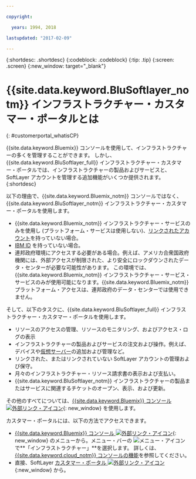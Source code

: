 ```yaml
---

copyright:

  years: 1994, 2018

lastupdated: "2017-02-09"

---
```


{:shortdesc: .shortdesc}
{:codeblock: .codeblock}
{:tip: .tip}
{:screen: .screen}
{:new_window: target="_blank"}


# {{site.data.keyword.BluSoftlayer_notm}} インフラストラクチャー・カスタマー・ポータルとは
{: #customerportal_whatisCP}

{{site.data.keyword.Bluemix}} コンソールを使用して、インフラストラクチャーの多くを管理することができます。  しかし、{{site.data.keyword.BluSoftlayer_full}} インフラストラクチャー・カスタマー・ポータルでは、インフラストラクチャーの製品およびサービスと、SoftLayer アカウントを管理する追加機能がいくつか提供されます。
{:shortdesc}

以下の理由で、{{site.data.keyword.Bluemix_notm}} コンソールではなく、{{site.data.keyword.BluSoftlayer_notm}} インフラストラクチャー・カスタマー・ポータルを使用します。
  * {{site.data.keyword.Bluemix_notm}} インフラストラクチャー・サービスのみを使用し (プラットフォーム・サービスは使用しない)、[リンクされたアカウント](/docs/account/softlayerlink.html#link_user_accounts)を持っていない場合。
  * [IBM ID](/docs/account/softlayerlink.html#switchtoIBMid) を持っていない場合。
  * 連邦政府環境にアクセスする必要がある場合。例えば、アメリカ合衆国政府機関には、外部アクセスが制限された、より安全にロックダウンされたデータ・センターが必要な可能性があります。 この環境では、{{site.data.keyword.Bluemix_notm}} インフラストラクチャー・サービス・サービスのみが使用可能になります。{{site.data.keyword.Bluemix_notm}} プラットフォーム・アクセスは、連邦政府のデータ・センターでは使用できません。

そして、以下のタスクに、{{site.data.keyword.BluSoftlayer_full}} インフラストラクチャー・カスタマー・ポータルを使用します。
  * リソースのアクセスの管理、リソースのモニタリング、およびアクセス・ログの表示
  * インフラストラクチャーの製品およびサービスの注文および操作。例えば、デバイスや[仮想サーバー](/docs/vsi/vsi_index.html#getting-started-with-virtual-servers)の追加および管理など。
  * リンクされた、またはリンクされていない SoftLayer アカウントの管理および保守。
  * 月々のインフラストラクチャー・リソース請求書の表示および支払い。
  * {{site.data.keyword.BluSoftlayer_notm}} インフラストラクチャーの製品またはサービスに関連するチケットのオープン、表示、および更新。

その他のすべてについては、[{{site.data.keyword.Bluemix}} コンソール ![外部リンク・アイコン](../icons/launch-glyph.svg)](https://console.bluemix.net){: new_window} を使用します。

カスタマー・ポータルには、以下の方法でアクセスできます。
* [{{site.data.keyword.Bluemix}} コンソール ![外部リンク・アイコン](../icons/launch-glyph.svg)](https://console.bluemix.net){: new_window} のメニューから。メニュー・バーの ![メニュー・アイコン](../icons/icon_hamburger.svg) で**「インフラストラクチャー」**を選択します。 詳しくは、[{{site.data.keyword.cloud_notm}} コンソールの機能](/docs/overview/ui.html#ui)を参照してください。
* 直接、SoftLayer [カスタマー・ポータル ![外部リンク・アイコン](../icons/launch-glyph.svg)](https://control.softlayer.com/){:new_window} から。
